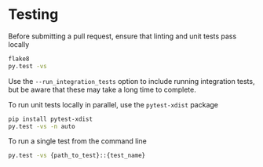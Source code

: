 # Testing

Before submitting a pull request, ensure that linting and unit tests pass locally
```sh
flake8
py.test -vs
```
Use the `--run_integration_tests` option to include running integration tests, but be aware that these may take a long time to complete. 

To run unit tests locally in parallel, use the `pytest-xdist` package
```sh
pip install pytest-xdist
py.test -vs -n auto
```

To run a single test from the command line
```sh
py.test -vs {path_to_test}::{test_name}
```
